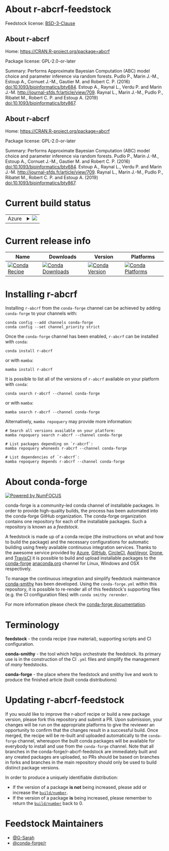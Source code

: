 About r-abcrf-feedstock
=======================

Feedstock license: [BSD-3-Clause](https://github.com/conda-forge/r-abcrf-feedstock/blob/main/LICENSE.txt)


About r-abcrf
-------------

Home: https://CRAN.R-project.org/package=abcrf

Package license: GPL-2.0-or-later

Summary: Performs Approximate Bayesian Computation (ABC) model choice and parameter inference via random forests. Pudlo P., Marin J.-M., Estoup A., Cornuet J.-M., Gautier M. and Robert C. P. (2016) <doi:10.1093/bioinformatics/btv684>. Estoup A., Raynal L., Verdu P. and Marin J.-M. <http://journal-sfds.fr/article/view/709>. Raynal L., Marin J.-M., Pudlo P., Ribatet M., Robert C. P. and Estoup A. (2019) <doi:10.1093/bioinformatics/bty867>.

About r-abcrf
-------------

Home: https://CRAN.R-project.org/package=abcrf

Package license: GPL-2.0-or-later

Summary: Performs Approximate Bayesian Computation (ABC) model choice and parameter inference via random forests. Pudlo P., Marin J.-M., Estoup A., Cornuet J.-M., Gautier M. and Robert C. P. (2016) <doi:10.1093/bioinformatics/btv684>. Estoup A., Raynal L., Verdu P. and Marin J.-M. <http://journal-sfds.fr/article/view/709>. Raynal L., Marin J.-M., Pudlo P., Ribatet M., Robert C. P. and Estoup A. (2019) <doi:10.1093/bioinformatics/bty867>.

Current build status
====================


<table>
    
  <tr>
    <td>Azure</td>
    <td>
      <details>
        <summary>
          <a href="https://dev.azure.com/conda-forge/feedstock-builds/_build/latest?definitionId=19314&branchName=main">
            <img src="https://dev.azure.com/conda-forge/feedstock-builds/_apis/build/status/r-abcrf-feedstock?branchName=main">
          </a>
        </summary>
        <table>
          <thead><tr><th>Variant</th><th>Status</th></tr></thead>
          <tbody><tr>
              <td>linux_64_r_base4.3</td>
              <td>
                <a href="https://dev.azure.com/conda-forge/feedstock-builds/_build/latest?definitionId=19314&branchName=main">
                  <img src="https://dev.azure.com/conda-forge/feedstock-builds/_apis/build/status/r-abcrf-feedstock?branchName=main&jobName=linux&configuration=linux%20linux_64_r_base4.3" alt="variant">
                </a>
              </td>
            </tr><tr>
              <td>linux_64_r_base4.4</td>
              <td>
                <a href="https://dev.azure.com/conda-forge/feedstock-builds/_build/latest?definitionId=19314&branchName=main">
                  <img src="https://dev.azure.com/conda-forge/feedstock-builds/_apis/build/status/r-abcrf-feedstock?branchName=main&jobName=linux&configuration=linux%20linux_64_r_base4.4" alt="variant">
                </a>
              </td>
            </tr><tr>
              <td>osx_64_r_base4.3</td>
              <td>
                <a href="https://dev.azure.com/conda-forge/feedstock-builds/_build/latest?definitionId=19314&branchName=main">
                  <img src="https://dev.azure.com/conda-forge/feedstock-builds/_apis/build/status/r-abcrf-feedstock?branchName=main&jobName=osx&configuration=osx%20osx_64_r_base4.3" alt="variant">
                </a>
              </td>
            </tr><tr>
              <td>osx_64_r_base4.4</td>
              <td>
                <a href="https://dev.azure.com/conda-forge/feedstock-builds/_build/latest?definitionId=19314&branchName=main">
                  <img src="https://dev.azure.com/conda-forge/feedstock-builds/_apis/build/status/r-abcrf-feedstock?branchName=main&jobName=osx&configuration=osx%20osx_64_r_base4.4" alt="variant">
                </a>
              </td>
            </tr><tr>
              <td>win_64_r_base4.3</td>
              <td>
                <a href="https://dev.azure.com/conda-forge/feedstock-builds/_build/latest?definitionId=19314&branchName=main">
                  <img src="https://dev.azure.com/conda-forge/feedstock-builds/_apis/build/status/r-abcrf-feedstock?branchName=main&jobName=win&configuration=win%20win_64_r_base4.3" alt="variant">
                </a>
              </td>
            </tr><tr>
              <td>win_64_r_base4.4</td>
              <td>
                <a href="https://dev.azure.com/conda-forge/feedstock-builds/_build/latest?definitionId=19314&branchName=main">
                  <img src="https://dev.azure.com/conda-forge/feedstock-builds/_apis/build/status/r-abcrf-feedstock?branchName=main&jobName=win&configuration=win%20win_64_r_base4.4" alt="variant">
                </a>
              </td>
            </tr>
          </tbody>
        </table>
      </details>
    </td>
  </tr>
</table>

Current release info
====================

| Name | Downloads | Version | Platforms |
| --- | --- | --- | --- |
| [![Conda Recipe](https://img.shields.io/badge/recipe-r--abcrf-green.svg)](https://anaconda.org/conda-forge/r-abcrf) | [![Conda Downloads](https://img.shields.io/conda/dn/conda-forge/r-abcrf.svg)](https://anaconda.org/conda-forge/r-abcrf) | [![Conda Version](https://img.shields.io/conda/vn/conda-forge/r-abcrf.svg)](https://anaconda.org/conda-forge/r-abcrf) | [![Conda Platforms](https://img.shields.io/conda/pn/conda-forge/r-abcrf.svg)](https://anaconda.org/conda-forge/r-abcrf) |

Installing r-abcrf
==================

Installing `r-abcrf` from the `conda-forge` channel can be achieved by adding `conda-forge` to your channels with:

```
conda config --add channels conda-forge
conda config --set channel_priority strict
```

Once the `conda-forge` channel has been enabled, `r-abcrf` can be installed with `conda`:

```
conda install r-abcrf
```

or with `mamba`:

```
mamba install r-abcrf
```

It is possible to list all of the versions of `r-abcrf` available on your platform with `conda`:

```
conda search r-abcrf --channel conda-forge
```

or with `mamba`:

```
mamba search r-abcrf --channel conda-forge
```

Alternatively, `mamba repoquery` may provide more information:

```
# Search all versions available on your platform:
mamba repoquery search r-abcrf --channel conda-forge

# List packages depending on `r-abcrf`:
mamba repoquery whoneeds r-abcrf --channel conda-forge

# List dependencies of `r-abcrf`:
mamba repoquery depends r-abcrf --channel conda-forge
```


About conda-forge
=================

[![Powered by
NumFOCUS](https://img.shields.io/badge/powered%20by-NumFOCUS-orange.svg?style=flat&colorA=E1523D&colorB=007D8A)](https://numfocus.org)

conda-forge is a community-led conda channel of installable packages.
In order to provide high-quality builds, the process has been automated into the
conda-forge GitHub organization. The conda-forge organization contains one repository
for each of the installable packages. Such a repository is known as a *feedstock*.

A feedstock is made up of a conda recipe (the instructions on what and how to build
the package) and the necessary configurations for automatic building using freely
available continuous integration services. Thanks to the awesome service provided by
[Azure](https://azure.microsoft.com/en-us/services/devops/), [GitHub](https://github.com/),
[CircleCI](https://circleci.com/), [AppVeyor](https://www.appveyor.com/),
[Drone](https://cloud.drone.io/welcome), and [TravisCI](https://travis-ci.com/)
it is possible to build and upload installable packages to the
[conda-forge](https://anaconda.org/conda-forge) [anaconda.org](https://anaconda.org/)
channel for Linux, Windows and OSX respectively.

To manage the continuous integration and simplify feedstock maintenance
[conda-smithy](https://github.com/conda-forge/conda-smithy) has been developed.
Using the ``conda-forge.yml`` within this repository, it is possible to re-render all of
this feedstock's supporting files (e.g. the CI configuration files) with ``conda smithy rerender``.

For more information please check the [conda-forge documentation](https://conda-forge.org/docs/).

Terminology
===========

**feedstock** - the conda recipe (raw material), supporting scripts and CI configuration.

**conda-smithy** - the tool which helps orchestrate the feedstock.
                   Its primary use is in the construction of the CI ``.yml`` files
                   and simplify the management of *many* feedstocks.

**conda-forge** - the place where the feedstock and smithy live and work to
                  produce the finished article (built conda distributions)


Updating r-abcrf-feedstock
==========================

If you would like to improve the r-abcrf recipe or build a new
package version, please fork this repository and submit a PR. Upon submission,
your changes will be run on the appropriate platforms to give the reviewer an
opportunity to confirm that the changes result in a successful build. Once
merged, the recipe will be re-built and uploaded automatically to the
`conda-forge` channel, whereupon the built conda packages will be available for
everybody to install and use from the `conda-forge` channel.
Note that all branches in the conda-forge/r-abcrf-feedstock are
immediately built and any created packages are uploaded, so PRs should be based
on branches in forks and branches in the main repository should only be used to
build distinct package versions.

In order to produce a uniquely identifiable distribution:
 * If the version of a package **is not** being increased, please add or increase
   the [``build/number``](https://docs.conda.io/projects/conda-build/en/latest/resources/define-metadata.html#build-number-and-string).
 * If the version of a package **is** being increased, please remember to return
   the [``build/number``](https://docs.conda.io/projects/conda-build/en/latest/resources/define-metadata.html#build-number-and-string)
   back to 0.

Feedstock Maintainers
=====================

* [@G-Sarah](https://github.com/G-Sarah/)
* [@conda-forge/r](https://github.com/conda-forge/r/)


